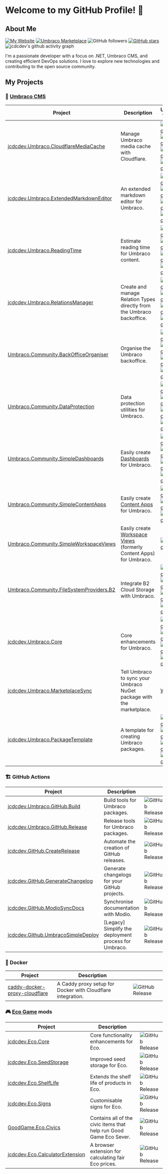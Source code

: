 # Welcome to my GitHub Profile! 👋

## About Me

[![My Website](https://img.shields.io/badge/Blog-jcdc.dev-jcdcdev?style=flat&color=3c4834&logo=rss&logoColor=white)](https://jcdc.dev)
[![Umbraco Marketplace](https://img.shields.io/badge/Umbraco%20Marketplace-9-%233544B1?style=flat&logo=umbraco)](https://marketplace.umbraco.com/author/jcdcdev)
![GitHub followers](https://img.shields.io/github/followers/jcdcdev?style=flat&logo=github&link=https%3A%2F%2Fgithub.com%2Fjcdcdev%3Ftab%3Dfollowers)
[![GitHub stars](https://img.shields.io/github/stars/jcdcdev?style=flat&logo=github)](https://github.com/jcdcdev?tab=repositories&q=&type=&language=&sort=stargazers)
![jcdcdev's github activity graph](https://github-readme-activity-graph.vercel.app/graph?username=jcdcdev&days=30&custom_title=jcdcdev%20-%20last%2030%20days&height=300&bg_color=3c483400&color=dfe2e6&line=2b3326&point=3c4834)

I'm a passionate developer with a focus on .NET, Umbraco CMS, and creating efficient DevOps solutions. I love to explore
new technologies and contributing to the open source community.

## My Projects

### 🦄 [Umbraco CMS](https://umbraco.com/products/umbraco-cms)

| Project                                                                                                         | Description                                                                                                                                            | Umbraco Version                                                                                                                                                                                                                                                                                                                                                                                                                                                                                                                                                                                                 |
|-----------------------------------------------------------------------------------------------------------------|--------------------------------------------------------------------------------------------------------------------------------------------------------|-----------------------------------------------------------------------------------------------------------------------------------------------------------------------------------------------------------------------------------------------------------------------------------------------------------------------------------------------------------------------------------------------------------------------------------------------------------------------------------------------------------------------------------------------------------------------------------------------------------------|
| [jcdcdev.Umbraco.CloudflareMediaCache](https://github.com/jcdcdev/jcdcdev.Umbraco.CloudflareMediaCache)         | Manage Umbraco media cache with Cloudflare.                                                                                                            | [![Umbraco 10](https://img.shields.io/badge/10-%233544B1?style=flat)](https://github.com/jcdcdev/jcdcdev.Umbraco.CloudflareMediaCache/tree/v10) [![Umbraco 12](https://img.shields.io/badge/12-%233544B1?style=flat)](https://github.com/jcdcdev/jcdcdev.Umbraco.CloudflareMediaCache/tree/v12) [![Umbraco 13](https://img.shields.io/badge/13-%233544B1?style=flat)](https://github.com/jcdcdev/jcdcdev.Umbraco.CloudflareMediaCache/tree/v13) [![Umbraco 14](https://img.shields.io/badge/14-%233544B1?style=flat)](https://github.com/jcdcdev/jcdcdev.Umbraco.CloudflareMediaCache/tree/dev/v14)             |
| [jcdcdev.Umbraco.ExtendedMarkdownEditor](https://github.com/jcdcdev/jcdcdev.Umbraco.ExtendedMarkdownEditor)     | An extended markdown editor for Umbraco.                                                                                                               | [![Umbraco 10](https://img.shields.io/badge/10-%233544B1?style=flat)](https://github.com/jcdcdev/jcdcdev.Umbraco.ExtendedMarkdownEditor/tree/v10) [![Umbraco 12](https://img.shields.io/badge/12-%233544B1?style=flat)](https://github.com/jcdcdev/jcdcdev.Umbraco.ExtendedMarkdownEditor/tree/v12) [![Umbraco 13](https://img.shields.io/badge/13-%233544B1?style=flat)](https://github.com/jcdcdev/jcdcdev.Umbraco.ExtendedMarkdownEditor/tree/v13) [![Umbraco 14](https://img.shields.io/badge/14-%233544B1?style=flat)](https://github.com/jcdcdev/jcdcdev.Umbraco.ExtendedMarkdownEditor/tree/dev/v14)     |
| [jcdcdev.Umbraco.ReadingTime](https://github.com/jcdcdev/jcdcdev.Umbraco.ReadingTime)                           | Estimate reading time for Umbraco content.                                                                                                             | [![Umbraco 10](https://img.shields.io/badge/10-%233544B1?style=flat)](https://github.com/jcdcdev/jcdcdev.Umbraco.ReadingTime/tree/v10) [![Umbraco 12](https://img.shields.io/badge/12-%233544B1?style=flat)](https://github.com/jcdcdev/jcdcdev.Umbraco.ReadingTime/tree/v12) [![Umbraco 13](https://img.shields.io/badge/13-%233544B1?style=flat)](https://github.com/jcdcdev/jcdcdev.Umbraco.ReadingTime/tree/v13) [![Umbraco 14](https://img.shields.io/badge/14-%233544B1?style=flat)](https://github.com/jcdcdev/jcdcdev.Umbraco.ReadingTime/tree/dev/v14)                                                 |
| [jcdcdev.Umbraco.RelationsManager](https://github.com/jcdcdev/jcdcdev.Umbraco.RelationsManager)                 | Create and manage Relation Types directly from the Umbraco backoffice.                                                                                 | [![Umbraco 10](https://img.shields.io/badge/10-%233544B1?style=flat)](https://github.com/jcdcdev/jcdcdev.Umbraco.RelationsManager/tree/v10) [![Umbraco 12](https://img.shields.io/badge/12-%233544B1?style=flat)](https://github.com/jcdcdev/jcdcdev.Umbraco.RelationsManager/tree/v12) [![Umbraco 13](https://img.shields.io/badge/13-%233544B1?style=flat)](https://github.com/jcdcdev/jcdcdev.Umbraco.RelationsManager/tree/v13) [![Umbraco 14](https://img.shields.io/badge/14-%233544B1?style=flat)](https://github.com/jcdcdev/jcdcdev.Umbraco.RelationsManager/tree/dev/v14)                             |
| [Umbraco.Community.BackOfficeOrganiser](https://github.com/jcdcdev/Umbraco.Community.BackOfficeOrganiser)       | Organise the Umbraco backoffice.                                                                                                                       | [![Umbraco 10](https://img.shields.io/badge/10-%233544B1?style=flat)](https://github.com/jcdcdev/Umbraco.Community.BackOfficeOrganiser/tree/v10) [![Umbraco 12](https://img.shields.io/badge/12-%233544B1?style=flat)](https://github.com/jcdcdev/Umbraco.Community.BackOfficeOrganiser/tree/v12) [![Umbraco 13](https://img.shields.io/badge/13-%233544B1?style=flat)](https://github.com/jcdcdev/Umbraco.Community.BackOfficeOrganiser/tree/v13) [![Umbraco 14](https://img.shields.io/badge/14-%233544B1?style=flat)](https://github.com/jcdcdev/jcdcdev/Umbraco.Community.BackOfficeOrganiser/tree/dev/v14) |
| [Umbraco.Community.DataProtection](https://github.com/jcdcdev/Umbraco.Community.DataProtection)                 | Data protection utilities for Umbraco.                                                                                                                 | [![Umbraco 10](https://img.shields.io/badge/10-%233544B1?style=flat)](https://github.com/jcdcdev/Umbraco.Community.DataProtection/tree/v10) [![Umbraco 12](https://img.shields.io/badge/12-%233544B1?style=flat)](https://github.com/jcdcdev/Umbraco.Community.DataProtection/tree/v12) [![Umbraco 13](https://img.shields.io/badge/13-%233544B1?style=flat)](https://github.com/jcdcdev/Umbraco.Community.DataProtection/tree/v13) [![Umbraco 14](https://img.shields.io/badge/14-%233544B1?style=flat)](https://github.com/jcdcdev/jcdcdev/Umbraco.Community.DataProtection/tree/dev/v14)                     |
| [Umbraco.Community.SimpleDashboards](https://github.com/jcdcdev/Umbraco.Community.SimpleDashboards)             | Easily create [Dashboards](https://docs.umbraco.com/umbraco-cms/extending/dashboards) for Umbraco.                                                     | [![Umbraco 10](https://img.shields.io/badge/10-%233544B1?style=flat)](https://github.com/jcdcdev/Umbraco.Community.SimpleDashboards/tree/v10) [![Umbraco 12](https://img.shields.io/badge/12-%233544B1?style=flat)](https://github.com/jcdcdev/Umbraco.Community.SimpleDashboards/tree/v12) [![Umbraco 13](https://img.shields.io/badge/13-%233544B1?style=flat)](https://github.com/jcdcdev/Umbraco.Community.SimpleDashboards/tree/v13) [![Umbraco 14](https://img.shields.io/badge/14-%233544B1?style=flat)](https://github.com/jcdcdev/Umbraco.Community.SimpleDashboards/tree/v14)                         |
| [Umbraco.Community.SimpleContentApps](https://github.com/jcdcdev/Umbraco.Community.SimpleContentApps)           | Easily create [Content Apps](https://docs.umbraco.com/umbraco-cms/v/13.latest-lts/extending/content-apps) for Umbraco.                                 | [![Umbraco 10](https://img.shields.io/badge/10-%233544B1?style=flat)](https://github.com/jcdcdev/Umbraco.Community.SimpleContentApps/tree/v10) [![Umbraco 12](https://img.shields.io/badge/12-%233544B1?style=flat)](https://github.com/jcdcdev/Umbraco.Community.SimpleContentApps/tree/v12) [![Umbraco 13](https://img.shields.io/badge/13-%233544B1?style=flat)](https://github.com/jcdcdev/Umbraco.Community.SimpleContentApps/tree/v13)                                                                                                                                                                    |
| [Umbraco.Community.SimpleWorkspaceViews](https://github.com/jcdcdev/Umbraco.Community.SimpleWorkspaceViews)     | Easily create [Workspace Views](https://docs.umbraco.com/umbraco-cms/extending/workspaces/workspace-editor-views) (formerly Content Apps) for Umbraco. | [![Umbraco 14](https://img.shields.io/badge/14-%233544B1?style=flat)](https://github.com/jcdcdev/Umbraco.Community.SimpleWorkspaceViews/tree/v14)                                                                                                                                                                                                                                                                                                                                                                                                                                                               |
| [Umbraco.Community.FileSystemProviders.B2](https://github.com/jcdcdev/Umbraco.Community.FileSystemProviders.B2) | Integrate B2 Cloud Storage with Umbraco.                                                                                                               | [![Umbraco 10](https://img.shields.io/badge/10-%233544B1?style=flat)](https://github.com/jcdcdev/Umbraco.Community.FileSystemProviders/tree/v10) [![Umbraco 12](https://img.shields.io/badge/12-%233544B1?style=flat)](https://github.com/jcdcdev/Umbraco.Community.FileSystemProviders/tree/v12) [![Umbraco 13](https://img.shields.io/badge/13-%233544B1?style=flat)](https://github.com/jcdcdev/Umbraco.Community.FileSystemProviders/tree/v13) [![Umbraco 14](https://img.shields.io/badge/14-%233544B1?style=flat)](https://github.com/jcdcdev/jcdcdev/Umbraco.Community.FileSystemProviders/tree/dev/v14) |
| [jcdcdev.Umbraco.Core](https://github.com/jcdcdev/jcdcdev.Umbraco.Core)                                         | Core enhancements for Umbraco.                                                                                                                         | [![Umbraco 10](https://img.shields.io/badge/10-%233544B1?style=flat)](https://github.com/jcdcdev/jcdcdev.Umbraco.Core/tree/v10) [![Umbraco 12](https://img.shields.io/badge/12-%233544B1?style=flat)](https://github.com/jcdcdev/jcdcdev.Umbraco.Core/tree/v12) [![Umbraco 13](https://img.shields.io/badge/13-%233544B1?style=flat)](https://github.com/jcdcdev/jcdcdev.Umbraco.Core/tree/v13) [![Umbraco 14](https://img.shields.io/badge/14-%233544B1?style=flat)](https://github.com/jcdcdev/jcdcdev.Umbraco.Core/tree/dev/v14)                                                                             |
| [jcdcdev.Umbraco.MarketplaceSync](https://github.com/jcdcdev/jcdcdev.Umbraco.MarketplaceSync)                   | Tell Umbraco to sync your Umbraco NuGet package with the marketplace.                                                                                  | [Website](https://jcdcdev.github.io/jcdcdev.Umbraco.MarketplaceSync/)                                                                                                                                                                                                                                                                                                                                                                                                                                                                                                                                           |
| [jcdcdev.Umbraco.PackageTemplate](https://github.com/jcdcdev/jcdcdev.Umbraco.PackageTemplate)                   | A template for creating Umbraco packages.                                                                                                              | [![Umbraco 10](https://img.shields.io/badge/10-%233544B1?style=flat)](https://github.com/jcdcdev/jcdcdev.Umbraco.PackageTemplate/tree/main) [![Umbraco 12](https://img.shields.io/badge/12-%233544B1?style=flat)](https://github.com/jcdcdev/jcdcdev.Umbraco.PackageTemplate/tree/main) [![Umbraco 13](https://img.shields.io/badge/13-%233544B1?style=flat)](https://github.com/jcdcdev/jcdcdev.Umbraco.PackageTemplate/tree/main) [![Umbraco 14](https://img.shields.io/badge/⚠️-14-%233544B1?style=flat)](https://github.com/jcdcdev/jcdcdev.Umbraco.PackageTemplate/tree/main)                              |

### 🏗️ GitHub Actions

| Project                                                                                             | Description                                           |                                                                                                     |
|-----------------------------------------------------------------------------------------------------|-------------------------------------------------------|-----------------------------------------------------------------------------------------------------|
| [jcdcdev.Umbraco.GitHub.Build](https://github.com/jcdcdev/jcdcdev.Umbraco.GitHub.Build)             | Build tools for Umbraco packages.                     | ![GitHub Release](https://img.shields.io/github/v/release/jcdcdev/jcdcdev.Umbraco.GitHub.Build)     |
| [jcdcdev.Umbraco.GitHub.Release](https://github.com/jcdcdev/jcdcdev.Umbraco.GitHub.Release)         | Release tools for Umbraco packages.                   | ![GitHub Release](https://img.shields.io/github/v/release/jcdcdev/jcdcdev.Umbraco.GitHub.Release)   |
| [jcdcdev.GitHub.CreateRelease](https://github.com/jcdcdev/jcdcdev.GitHub.CreateRelease)             | Automate the creation of GitHub releases.             | ![GitHub Release](https://img.shields.io/github/v/release/jcdcdev/jcdcdev.GitHub.CreateRelease)     |
| [jcdcdev.GitHub.GenerateChangelog](https://github.com/jcdcdev/jcdcdev.GitHub.GenerateChangelog)     | Generate changelogs for your GitHub projects.         | ![GitHub Release](https://img.shields.io/github/v/release/jcdcdev/jcdcdev.GitHub.GenerateChangelog) |
| [jcdcdev.GitHub.ModioSyncDocs](https://github.com/jcdcdev/jcdcdev.GitHub.ModioSyncDocs)             | Synchronise documentation with Modio.                 | ![GitHub Release](https://img.shields.io/github/v/release/jcdcdev/jcdcdev.GitHub.ModioSyncDocs)     |
| [jcdcdev.Github.UmbracoSimpleDeploy](https://github.com/jcdcdev/jcdcdev.Github.UmbracoSimpleDeploy) | [Legacy] Simplify the deployment process for Umbraco. | ![GitHub Release](https://img.shields.io/github/v/tag/jcdcdev/jcdcdev.Github.UmbracoSimpleDeploy)   |

### 🐋 Docker

| Project                                                                                   | Description                                                 |                                                                                                  |
|-------------------------------------------------------------------------------------------|-------------------------------------------------------------|--------------------------------------------------------------------------------------------------|
| [caddy-docker-proxy-cloudflare](https://github.com/jcdcdev/caddy-docker-proxy-cloudflare) | A Caddy proxy setup for Docker with Cloudflare integration. | ![GitHub Release](https://img.shields.io/github/v/release/jcdcdev/caddy-docker-proxy-cloudflare) |

### 🎮 [Eco Game]([url](https://play.eco/)) mods

| Project                                                                                       | Description                                                        |                                                                                                    |
|-----------------------------------------------------------------------------------------------|--------------------------------------------------------------------|----------------------------------------------------------------------------------------------------|
| [jcdcdev.Eco.Core](https://github.com/jcdcdev/jcdcdev.Eco.Core)                               | Core functionality enhancements for Eco.                           | ![GitHub Release](https://img.shields.io/github/v/release/jcdcdev/jcdcdev.Eco.Core)                |
| [jcdcdev.Eco.SeedStorage](https://github.com/jcdcdev/jcdcdev.Eco.SeedStorage)                 | Improved seed storage for Eco.                                     | ![GitHub Release](https://img.shields.io/github/v/release/jcdcdev/jcdcdev.Eco.SeedStorage)         |
| [jcdcdev.Eco.ShelfLife](https://github.com/jcdcdev/jcdcdev.Eco.ShelfLife)                     | Extends the shelf life of products in Eco.                         | ![GitHub Release](https://img.shields.io/github/v/release/jcdcdev/jcdcdev.Eco.ShelfLife)           |
| [jcdcdev.Eco.Signs](https://github.com/jcdcdev/jcdcdev.Eco.Signs)                             | Customisable signs for Eco.                                        | ![GitHub Release](https://img.shields.io/github/v/release/jcdcdev/jcdcdev.Eco.Signs)               |
| [GoodGame.Eco.Civics](https://github.com/jcdcdev/GoodGame.Eco.Civics)                         | Contains all of the civic items that help run Good Game Eco Sever. | ![GitHub Release](https://img.shields.io/github/v/release/jcdcdev/GoodGame.Eco.Civics)             |
| [jcdcdev.Eco.CalculatorExtension](https://github.com/jcdcdev/jcdcdev.Eco.CalculatorExtension) | A browser extension for calculating fair Eco prices.               | ![GitHub Release](https://img.shields.io/github/v/release/jcdcdev/jcdcdev.Eco.CalculatorExtension) |
